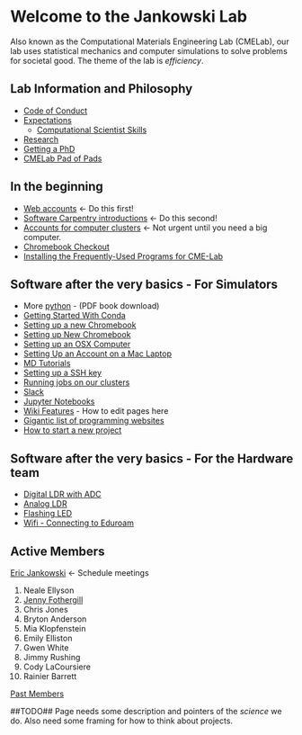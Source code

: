 # Welcome to the Jankowski Lab
Also known as the Computational Materials Engineering Lab (CMELab), our lab uses statistical mechanics and computer simulations to solve problems for societal good. The theme of the lab is *efficiency*.

## Lab Information and Philosophy
* [Code of Conduct](Code_of_Conduct.md)
* [Expectations](Expectations.md)
    * [Computational Scientist Skills](Computational_Scientist_Skills.md)
* [Research](Research.md)
* [Getting a PhD](Getting_Started_With_Conda.md)
* [CMELab Pad of Pads](https://etherpad.boisestate.edu/p/cmelab-pad-of-pads)

## In the beginning
* [Web accounts](Web_accounts.md)  <- Do this first!
* [Software Carpentry introductions](Software_Carpentry_introducions.md)  <- Do this second!
* [Accounts for computer clusters](Accounts_for_computer_clusters.md) <- Not urgent until you need a big computer.
* [Chromebook Checkout](https://docs.google.com/spreadsheets/d/1q09wjk9HKtRtBNhU_heKF84a3awLpIyzw9q8gPIXRqA/edit?usp=sharing)
* [Installing the Frequently-Used Programs for CME-Lab](Installing_the_Frequently-Used_Programs_for_CME-Lab.md)

## Software after the very basics - For Simulators
* More [python](http://bit.ly/2tBTW7W) - (PDF book download)
* [Getting Started With Conda](Getting_Started_With_Conda.md)
* [Setting up a new Chromebook](Setting_up_a_new_Chromebook.md)
* [Setting up New Chromebook](Setting_up_New_Chromebook.md)
* [Setting up an OSX Computer](Setting_up_an_OSX_Computer.md)
* [Setting Up an Account on a Mac Laptop](Setting_Up_an_Account_on_a_Mac_Labtop.md)
* [MD Tutorials](MD_Tutorials.md)
* [Setting up a SSH key](Setting_Up_an_SSH_key.md)
* [Running jobs on our clusters](Running_jobs_on_our_clusters.md)
* [Slack](Slack.md)
* [Jupyter Notebooks](Jupyter_Notebooks.md)
* [Wiki Features](Wiki_Features.md) - How to edit pages here
* [Gigantic list of programming websites](https://github.com/sdmg15/Best-websites-a-programmer-should-visit)
* [How to start a new project](How_to_start_a_new_project.md)


## Software after the very basics - For the Hardware team

* [Digital LDR with ADC](https://bitbucket.org/cmelab/raspberry-pi/wiki/Digital%20LDR%20with%20ADC%20Setup)
* [Analog LDR](https://bitbucket.org/cmelab/raspberry-pi/wiki/Analog%20LDR)
* [Flashing LED](https://bitbucket.org/cmelab/raspberry-pi/wiki/Flashing%20LED)
* [Wifi - Connecting to Eduroam](https://bitbucket.org/cmelab/raspberry-pi/wiki/WiFi%20-%20Connecting%20to%20Eduroam)

## Active Members
[Eric Jankowski](Prof_Jankowski.md) <- Schedule meetings

1. Neale Ellyson
1. [Jenny Fothergill](https://github.com/jennyfothergill)
1. Chris Jones
1. Bryton Anderson
1. Mia Klopfenstein
1. Emily Elliston
1. Gwen White
1. Jimmy Rushing
1. Cody LaCoursiere
1. Rainier Barrett

[Past Members](Past_Members.md)

##TODO##
Page needs some description and pointers of the *science* we do. Also need some framing for how to think about projects.
